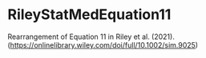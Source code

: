# RileyStatMedEquation11
Rearrangement of Equation 11 in Riley et al. (2021). (https://onlinelibrary.wiley.com/doi/full/10.1002/sim.9025)
